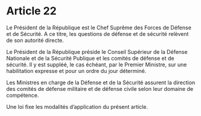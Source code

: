 # Article 22

Le Président de la République est le Chef Suprême des Forces de Défense et de Sécurité. A ce titre, les questions de défense et de sécurité relèvent de son
autorité directe.

Le Président de la République préside le Conseil
Supérieur de la Défense Nationale et de la Sécurité Publique et les comités de défense et de sécurité. Il y est suppléé, le cas échéant, par le Premier Ministre, sur une habilitation expresse et pour un ordre du jour déterminé.

Les Ministres en charge de la Défense et de la
Sécurité assurent la direction des comités de défense
militaire et de défense civile selon leur domaine de
compétence. 

Une loi fixe les modalités d’application du présent
article. 